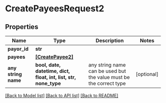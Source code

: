 # CreatePayeesRequest2


## Properties
Name | Type | Description | Notes
------------ | ------------- | ------------- | -------------
**payor_id** | **str** |  | 
**payees** | [**[CreatePayee2]**](CreatePayee2.md) |  | 
**any string name** | **bool, date, datetime, dict, float, int, list, str, none_type** | any string name can be used but the value must be the correct type | [optional]

[[Back to Model list]](../README.md#documentation-for-models) [[Back to API list]](../README.md#documentation-for-api-endpoints) [[Back to README]](../README.md)


